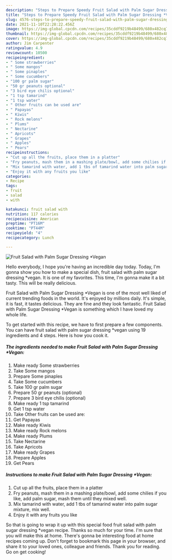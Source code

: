 ```yaml
---
description: "Steps to Prepare Speedy Fruit Salad with Palm Sugar Dressing *Vegan"
title: "Steps to Prepare Speedy Fruit Salad with Palm Sugar Dressing *Vegan"
slug: 4576-steps-to-prepare-speedy-fruit-salad-with-palm-sugar-dressing-vegan
date: 2021-11-10T22:28:22.456Z
image: https://img-global.cpcdn.com/recipes/35cddf9219b48499/680x482cq70/fruit-salad-with-palm-sugar-dressing-vegan-recipe-main-photo.jpg
thumbnail: https://img-global.cpcdn.com/recipes/35cddf9219b48499/680x482cq70/fruit-salad-with-palm-sugar-dressing-vegan-recipe-main-photo.jpg
cover: https://img-global.cpcdn.com/recipes/35cddf9219b48499/680x482cq70/fruit-salad-with-palm-sugar-dressing-vegan-recipe-main-photo.jpg
author: Jim Carpenter
ratingvalue: 4.9
reviewcount: 10500
recipeingredient:
- " Some strawberries"
- " Some mangos"
- " Some pinaples"
- " Some cucumbers"
- "100 gr palm sugar"
- "50 gr peanuts optional"
- "3 bird eye chilis optional"
- "1 tsp tamarind"
- "1 tsp water"
- " Other fruits can be used are"
- " Papayas"
- " Kiwis"
- " Rock melons"
- " Plums"
- " Nectarine"
- " Apricots"
- " Grapes"
- " Apples"
- " Pears"
recipeinstructions:
- "Cut up all the fruits, place them in a platter"
- "Fry peanuts, mash them in a mashing plate/bowl, add some chilies if you like, add palm sugar, mash them until they mixed well."
- "Mix tamarind with water, add 1 tbs of tamarind water into palm sugar mixture, mix well."
- "Enjoy it with any fruits you like"
categories:
- Recipe
tags:
- fruit
- salad
- with

katakunci: fruit salad with 
nutrition: 117 calories
recipecuisine: American
preptime: "PT16M"
cooktime: "PT44M"
recipeyield: "4"
recipecategory: Lunch

---
```



![Fruit Salad with Palm Sugar Dressing *Vegan](https://img-global.cpcdn.com/recipes/35cddf9219b48499/680x482cq70/fruit-salad-with-palm-sugar-dressing-vegan-recipe-main-photo.jpg)

Hello everybody, I hope you're having an incredible day today. Today, I'm gonna show you how to make a special dish, fruit salad with palm sugar dressing *vegan. It is one of my favorites. This time, I'm gonna make it a bit tasty. This will be really delicious.

Fruit Salad with Palm Sugar Dressing *Vegan is one of the most well liked of current trending foods in the world. It's enjoyed by millions daily. It's simple, it is fast, it tastes delicious. They are fine and they look fantastic. Fruit Salad with Palm Sugar Dressing *Vegan is something which I have loved my whole life.




To get started with this recipe, we have to first prepare a few components. You can have fruit salad with palm sugar dressing *vegan using 19 ingredients and 4 steps. Here is how you cook it.

<!--inarticleads1-->

##### The ingredients needed to make Fruit Salad with Palm Sugar Dressing *Vegan:

1. Make ready  Some strawberries
1. Take  Some mangos
1. Prepare  Some pinaples
1. Take  Some cucumbers
1. Take 100 gr palm sugar
1. Prepare 50 gr peanuts (optional)
1. Prepare 3 bird eye chilis (optional)
1. Make ready 1 tsp tamarind
1. Get 1 tsp water
1. Take  Other fruits can be used are:
1. Get  Papayas
1. Make ready  Kiwis
1. Make ready  Rock melons
1. Make ready  Plums
1. Take  Nectarine
1. Take  Apricots
1. Make ready  Grapes
1. Prepare  Apples
1. Get  Pears




<!--inarticleads2-->

##### Instructions to make Fruit Salad with Palm Sugar Dressing *Vegan:

1. Cut up all the fruits, place them in a platter
1. Fry peanuts, mash them in a mashing plate/bowl, add some chilies if you like, add palm sugar, mash them until they mixed well.
1. Mix tamarind with water, add 1 tbs of tamarind water into palm sugar mixture, mix well.
1. Enjoy it with any fruits you like




So that is going to wrap it up with this special food fruit salad with palm sugar dressing *vegan recipe. Thanks so much for your time. I'm sure that you will make this at home. There's gonna be interesting food at home recipes coming up. Don't forget to bookmark this page in your browser, and share it to your loved ones, colleague and friends. Thank you for reading. Go on get cooking!
